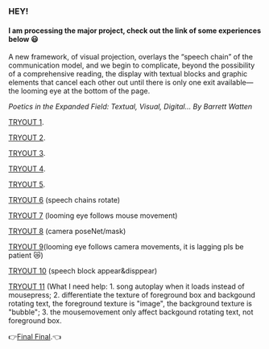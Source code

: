 ### HEY!
#### I am processing the major project, check out the link of some experiences below :smiley:

A new framework, of visual projection, overlays the “speech chain” of the communication model, and we begin to complicate, beyond the possibility of a comprehensive reading, the display with textual blocks and graphic elements that cancel each other out until there is only one exit available—the looming eye at the bottom of the page.

*Poetics in the Expanded Field: Textual, Visual, Digital…*
*By Barrett Watten*


[TRYOUT 1](https://faye12.github.io/CodeWord/majorProject/majorProject_tryout1/).

[TRYOUT 2](https://faye12.github.io/CodeWord/majorProject/majorProject_tryout2/).

[TRYOUT 3](https://faye12.github.io/CodeWord/majorProject/majorProject_practice1/).

[TRYOUT 4](https://faye12.github.io/CodeWord/majorProject/majorProject_tryout4/).

[TRYOUT 5](https://faye12.github.io/CodeWord/majorProject/majorProject_practice4/).

[TRYOUT 6](https://faye12.github.io/CodeWord/majorProject/majorProject_tryout5/) (speech chains rotate)

[TRYOUT 7](https://faye12.github.io/CodeWord/majorProject/majorProject_tryout7/) (looming eye follows mouse movement)

[TRYOUT 8](https://faye12.github.io/CodeWord/majorProject/camera_move_poseNet/) (camera poseNet/mask)

[TRYOUT 9](https://faye12.github.io/CodeWord/majorProject/majorProject_tryout8/)(looming eye follows camera movements, it is lagging pls be patient :crying_cat_face:)

[TRYOUT 10](https://faye12.github.io/CodeWord/majorProject/majorProject_speechBlock/) (speech block appear&disppear)

[TRYOUT 11](https://faye12.github.io/CodeWord/majorProject/majorProject_tryout13/) (What I need help: 1. song autoplay when it loads instead of mousepress; 2. differentiate the texture of foreground box and backgound rotating text, the foreground texture is "image", the background texture is "bubble"; 3. the mousemovement only affect backgound rotating text, not foreground box.

:point_right:[Final Final](https://faye12.github.io/CodeWord/majorProject/MajorProject_boxdisapear_WIN/).:point_left: 
